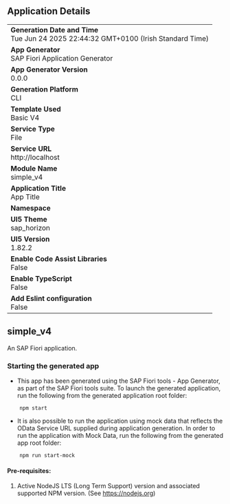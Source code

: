 ## Application Details
|               |
| ------------- |
|**Generation Date and Time**<br>Tue Jun 24 2025 22:44:32 GMT+0100 (Irish Standard Time)|
|**App Generator**<br>SAP Fiori Application Generator|
|**App Generator Version**<br>0.0.0|
|**Generation Platform**<br>CLI|
|**Template Used**<br>Basic V4|
|**Service Type**<br>File|
|**Service URL**<br>http://localhost|
|**Module Name**<br>simple_v4|
|**Application Title**<br>App Title|
|**Namespace**<br>|
|**UI5 Theme**<br>sap_horizon|
|**UI5 Version**<br>1.82.2|
|**Enable Code Assist Libraries**<br>False|
|**Enable TypeScript**<br>False|
|**Add Eslint configuration**<br>False|

## simple_v4

An SAP Fiori application.

### Starting the generated app

-   This app has been generated using the SAP Fiori tools - App Generator, as part of the SAP Fiori tools suite.  To launch the generated application, run the following from the generated application root folder:

```
    npm start
```

- It is also possible to run the application using mock data that reflects the OData Service URL supplied during application generation.  In order to run the application with Mock Data, run the following from the generated app root folder:

```
    npm run start-mock
```

#### Pre-requisites:

1. Active NodeJS LTS (Long Term Support) version and associated supported NPM version.  (See https://nodejs.org)


